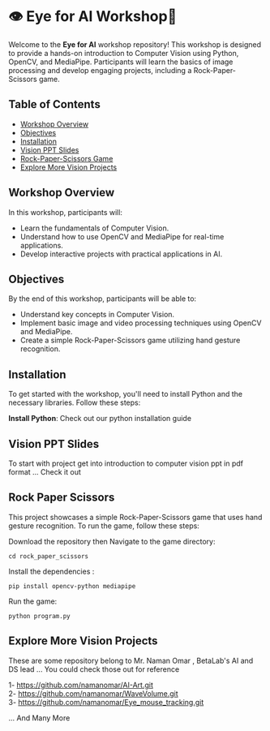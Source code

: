 # 👁️ Eye for AI Workshop🤖

Welcome to the **Eye for AI** workshop repository! This workshop is designed to provide a hands-on introduction to Computer Vision using Python, OpenCV, and MediaPipe. Participants will learn the basics of image processing and develop engaging projects, including a Rock-Paper-Scissors game.

## Table of Contents

- [Workshop Overview](#workshop-overview)
- [Objectives](#objectives)
- [Installation](#installation)
- [Vision PPT Slides](#vision-ppt-slides)
- [Rock-Paper-Scissors Game](#rock-paper-scissors-game)
- [Explore More Vision Projects](#explore-more-vision-projects)


## Workshop Overview

In this workshop, participants will:
- Learn the fundamentals of Computer Vision.
- Understand how to use OpenCV and MediaPipe for real-time applications.
- Develop interactive projects with practical applications in AI.

## Objectives

By the end of this workshop, participants will be able to:
- Understand key concepts in Computer Vision.
- Implement basic image and video processing techniques using OpenCV and MediaPipe.
- Create a simple Rock-Paper-Scissors game utilizing hand gesture recognition.

## Installation

To get started with the workshop, you'll need to install Python and the necessary libraries. Follow these steps:

 **Install Python**: Check out our python installation guide


## Vision PPT Slides

To start with project get into introduction to computer vision ppt in pdf format ... Check it out


## Rock Paper Scissors

This project showcases a simple Rock-Paper-Scissors game that uses hand gesture recognition. To run the game, follow these steps:

Download the repository then Navigate to the game directory:

```
cd rock_paper_scissors
```
Install the dependencies :

```
pip install opencv-python mediapipe
```

Run the game:

```
python program.py
```


## Explore More Vision Projects

These are some repository belong to Mr. Naman Omar , BetaLab's AI and DS lead ... You could check those out for reference 

1- https://github.com/namanomar/AI-Art.git <br/>
2- https://github.com/namanomar/WaveVolume.git <br/>
3- https://github.com/namanomar/Eye_mouse_tracking.git <br/>

... And Many More

